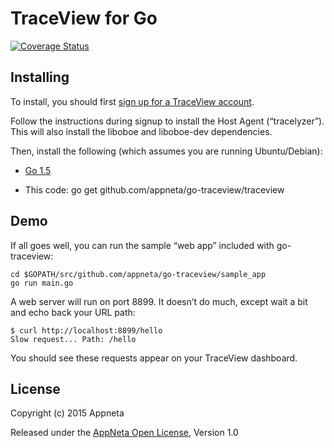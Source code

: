 
# TraceView for Go

[![Coverage Status](https://coveralls.io/repos/github/appneta/go-traceview/badge.svg)](https://coveralls.io/github/appneta/go-traceview)

## Installing

To install, you should first [sign up for a TraceView account](http://www.appneta.com/products/traceview-free-account/).

Follow the instructions during signup to install the Host Agent (“tracelyzer”). This will also install the liboboe and liboboe-dev dependencies.

Then, install the following (which assumes you are running Ubuntu/Debian):

* [Go 1.5](http://code.google.com/p/go/)

* This code: go get github.com/appneta/go-traceview/traceview


## Demo

If all goes well, you can run the sample “web app” included with go-traceview:

    cd $GOPATH/src/github.com/appneta/go-traceview/sample_app
    go run main.go

A web server will run on port 8899. It doesn’t do much, except wait a bit and echo back your URL path:

    $ curl http://localhost:8899/hello
    Slow request... Path: /hello

You should see these requests appear on your TraceView dashboard.  


## License

Copyright (c) 2015 Appneta

Released under the [AppNeta Open License](http://www.appneta.com/appneta-license), Version 1.0

